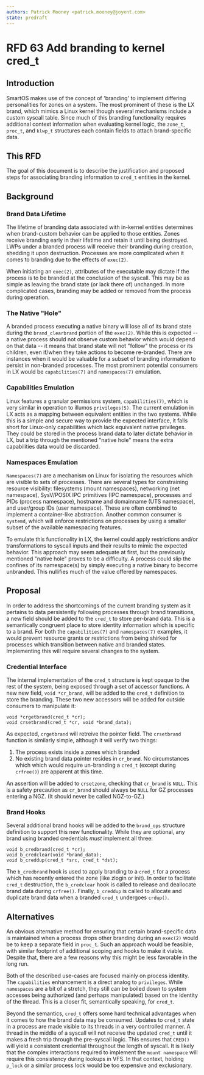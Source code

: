 ```yaml
---
authors: Patrick Mooney <patrick.mooney@joyent.com>
state: predraft
---
```


<!--
    This Source Code Form is subject to the terms of the Mozilla Public
    License, v. 2.0. If a copy of the MPL was not distributed with this
    file, You can obtain one at http://mozilla.org/MPL/2.0/.
-->

<!--
    Copyright 2016 Joyent
-->

# RFD 63 Add branding to kernel cred\_t

## Introduction

SmartOS makes use of the concept of 'branding' to implement differing
personalities for zones on a system.  The most prominent of these is the LX
brand, which mimics a Linux kernel though several mechanisms include a custom
syscall table.  Since much of this branding functionality requires additional
context information when evaluating kernel logic, the `zone_t`, `proc_t`, and
`klwp_t` structures each contain fields to attach brand-specific data.

## This RFD

The goal of this document is to describe the justification and proposed steps
for associating branding information to `cred_t` entities in the kernel.

## Background

### Brand Data Lifetime

The lifetime of branding data associated with in-kernel entities determines
when brand-custom behavior can be applied to those entities.  Zones receive
branding early in their lifetime and retain it until being destroyed.  LWPs
under a branded process will receive their branding during creation, shedding
it upon destruction.  Processes are more complicated when it comes to branding
due to the effects of `exec(2)`.

When initiating an `exec(2)`, attributes of the executable may dictate if the
process is to be branded at the conclusion of the syscall.  This may be as
simple as leaving the brand state (or lack there of) unchanged.  In more
complicated cases, branding may be added or removed from the process during
operation.

### The Native "Hole"

A branded process executing a native binary will lose all of its brand state
during the `brand_clearbrand` portion of the `exec(2)`.  While this is expected
-- a native process should not observe custom behavior which would depend on
that data -- it means that brand state will not "follow" the process or its
children, even if/when they take actions to become re-branded.  There are
instances when it would be valuable for a subset of branding information to
persist in non-branded processes.  The most prominent potential consumers in LX
would be `capabilities(7)` and `namespaces(7)` emulation.

### Capabilities Emulation

Linux features a granular permissions system, `capabilities(7)`, which is very
similar in operation to illumos `privileges(5)`.  The current emulation in LX
acts as a mapping between equivalent entities in the two systems.  While this
is a simple and secure way to provide the expected interface, it falls short
for Linux-only capabilities which lack equivalent native privileges.  They
could be stored in the process brand data to later dictate behavior in LX, but
a trip through the mentioned "native hole" means the extra capabilities data
would be discarded.

### Namespaces Emulation

`Namespaces(7)` are a mechanism on Linux for isolating the resources which are
visible to sets of processes.  There are several types for constraining
resource visibility: filesystems (mount namespaces), networking (net
namespace), SysV/POSIX IPC primitives (IPC namespace), processes and PIDs
(process namespace), hostname and domainname (UTS namespace), and user/group
IDs (user namespace).  These are often combined to implement a container-like
abstraction.  Another common consumer is `systemd`, which will enforce
restrictions on processes by using a smaller subset of the available
namespacing features.

To emulate this functionality in LX, the kernel could apply restrictions and/or
transformations to syscall inputs and their results to mimic the expected
behavior.  This approach may seem adequate at first, but the previously
mentioned "native hole" proves to be a difficulty.  A process could slip the
confines of its namespace(s) by simply executing a native binary to become
unbranded.  This nullifies much of the value offered by namespaces.

## Proposal

In order to address the shortcomings of the current branding system as it
pertains to data persistently following processes through brand transitions, a
new field should be added to the `cred_t` to store per-brand data.  This is a
semantically congruent place to store identity information which is specific to
a brand.  For both the `capabilities(7)` and `namespaces(7)` examples, it would
prevent resource grants or restrictions from being shirked for processes which
transition between native and branded states.  Implementing this will require
several changes to the system.


### Credential Interface

The internal implementation of the `cred_t` structure is kept opaque to the
rest of the system, being exposed through a set of accessor functions.  A new
new field, `void *cr_brand`, will be added to the `cred_t` definition to store
the branding.  These two new accessors will be added for outside consumers to
manipulate it:

```
void *crgetbrand(cred_t *cr);
void crsetbrand(cred_t *cr, void *brand_data);
```

As expected, `crgetbrand` will retreive the pointer field.  The `crsetbrand`
function is similarly simple, although it will verify two things:

1. The process exists inside a zones which branded
2. No existing brand data pointer resides in `cr_brand`.  No circumstances
   which which would require un-branding a `cred_t` (except during `crfree()`)
   are apparent at this time.

An assertion will be added to `crsetzone`, checking that `cr_brand` is `NULL`.
This is a safety precaution as `cr_brand` should always be `NULL` for GZ
processes entering a NGZ.  (It should never be called NGZ-to-GZ.)

### Brand Hooks

Several additional brand hooks will be added to the `brand_ops` structure
definition to support this new functionality.  While they are optional, any
brand using branded credentials *must* implement all three:
```
void b_credbrand(cred_t *cr);
void b_credclear(void *brand_data);
void b_creddup(cred_t *src, cred_t *dst);
```

The `b_credbrand` hook is used to apply branding to a `cred_t` for a process
which has recently entered the zone (like zlogin or init).  In order to
facilitate `cred_t` destruction, the `b_credclear` hook is called to release and
deallocate brand data during `crfree()`.  Finally, `b_creddup` is called to
allocate and duplicate brand data when a branded `cred_t` undergoes `crdup()`.

## Alternatives

An obvious alternative method for ensuring that certain brand-specific data is
maintained when a process drops other branding during an `exec(2)` would be to
keep a separate field in `proc_t`.  Such an approach would be feasible, with
similar footprint of additional scoping and hooks to make it viable.  Despite
that, there are a few reasons why this might be less favorable in the long run.

Both of the described use-cases are focused mainly on process identity.  The
`capabilities` enhancement is a direct analog to `privileges`.  While
`namespaces` are a bit of a stretch, they still can be boiled down to system
accesses being authorized (and perhaps manipulated) based on the identity of
the thread.  This is a closer fit, semantically speaking, for `cred_t`.

Beyond the semantics, `cred_t` offers some hard technical advantages when it
comes to how the brand data may be consumed.  Updates to `cred_t` state in a
process are made visible to its threads in a very controlled manner.  A thread
in the middle of a syscall will not receive the updated `cred_t` until it makes
a fresh trip through the pre-syscall logic.  This ensures that `CRED()` will
yield a consistent credential throughout the length of syscall.  It is likely
that the complex interactions required to implement the `mount namespace` will
require this consistency during lookups in VFS.  In that context, holding
`p_lock` or a similar process lock would be too expensive and exclusionary.
